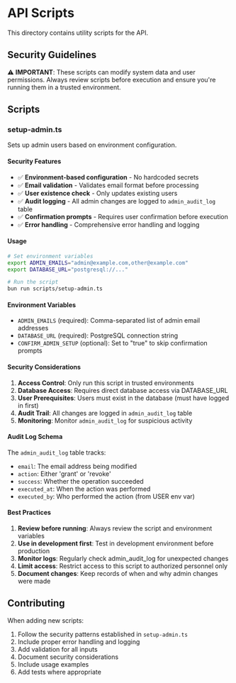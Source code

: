 # API Scripts

This directory contains utility scripts for the API.

## Security Guidelines

⚠️ **IMPORTANT**: These scripts can modify system data and user permissions. Always review scripts before execution and ensure you're running them in a trusted environment.

## Scripts

### setup-admin.ts

Sets up admin users based on environment configuration.

#### Security Features

- ✅ **Environment-based configuration** - No hardcoded secrets
- ✅ **Email validation** - Validates email format before processing
- ✅ **User existence check** - Only updates existing users
- ✅ **Audit logging** - All admin changes are logged to `admin_audit_log` table
- ✅ **Confirmation prompts** - Requires user confirmation before execution
- ✅ **Error handling** - Comprehensive error handling and logging

#### Usage

```bash
# Set environment variables
export ADMIN_EMAILS="admin@example.com,other@example.com"
export DATABASE_URL="postgresql://..."

# Run the script
bun run scripts/setup-admin.ts
```

#### Environment Variables

- `ADMIN_EMAILS` (required): Comma-separated list of admin email addresses
- `DATABASE_URL` (required): PostgreSQL connection string
- `CONFIRM_ADMIN_SETUP` (optional): Set to "true" to skip confirmation prompts

#### Security Considerations

1. **Access Control**: Only run this script in trusted environments
2. **Database Access**: Requires direct database access via DATABASE_URL
3. **User Prerequisites**: Users must exist in the database (must have logged in first)
4. **Audit Trail**: All changes are logged in `admin_audit_log` table
5. **Monitoring**: Monitor `admin_audit_log` for suspicious activity

#### Audit Log Schema

The `admin_audit_log` table tracks:
- `email`: The email address being modified
- `action`: Either 'grant' or 'revoke'
- `success`: Whether the operation succeeded
- `executed_at`: When the action was performed
- `executed_by`: Who performed the action (from USER env var)

#### Best Practices

1. **Review before running**: Always review the script and environment variables
2. **Use in development first**: Test in development environment before production
3. **Monitor logs**: Regularly check admin_audit_log for unexpected changes
4. **Limit access**: Restrict access to this script to authorized personnel only
5. **Document changes**: Keep records of when and why admin changes were made

## Contributing

When adding new scripts:

1. Follow the security patterns established in `setup-admin.ts`
2. Include proper error handling and logging
3. Add validation for all inputs
4. Document security considerations
5. Include usage examples
6. Add tests where appropriate 